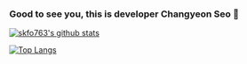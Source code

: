 ### Good to see you, this is developer Changyeon Seo 👋

<!--
**skfo763/skfo763** is a ✨ _special_ ✨ repository because its `README.md` (this file) appears on your GitHub profile.

Here are some ideas to get you started:

- 🔭 I’m currently working on ...
- 🌱 I’m currently learning ...
- 👯 I’m looking to collaborate on ...
- 🤔 I’m looking for help with ...
- 💬 Ask me about ...
- 📫 How to reach me: ...
- 😄 Pronouns: ...
- ⚡ Fun fact: ...
-->


[![skfo763's github stats](https://github-readme-stats.vercel.app/api?username=skfo763&show_icons=true&theme=dracula)](https://github.com/anuraghazra/github-readme-stats)

[![Top Langs](https://github-readme-stats.vercel.app/api/top-langs/?username=skfo763&exclude_repo=Google-ML-Bootcamp&layout=compact&theme=dracula)](https://github.com/anuraghazra/github-readme-stats)

